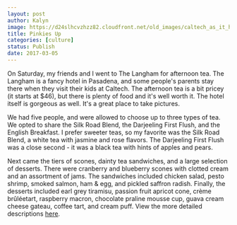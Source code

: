 ```yaml
---
layout: post
author: Kalyn
image: https://d24slhcvzhzz82.cloudfront.net/old_images/caltech_as_it_happens/6a0105349b8251970b01b8d262b29b970c.jpg
title: Pinkies Up
categories: [culture]
status: Publish
date: 2017-03-05
---
```


On Saturday, my friends and I went to The Langham for afternoon tea. The Langham is a fancy hotel in Pasadena, and some people's parents stay there when they visit their kids at Caltech. The afternoon tea is a bit pricey (it starts at $46), but there is plenty of food and it's well worth it. The hotel itself is gorgeous as well. It's a great place to take pictures.

We had five people, and were allowed to choose up to three types of tea. We opted to share the Silk Road Blend, the Darjeeling First Flush, and the English Breakfast. I prefer sweeter teas, so my favorite was the Silk Road Blend, a white tea with jasmine and rose flavors. The Darjeeling First Flush was a close second - it was a black tea with hints of apples and pears.

Next came the tiers of scones, dainty tea sandwiches, and a large selection of desserts. There were cranberry and blueberry scones with clotted cream and an assortment of jams. The sandwiches included chicken salad, pesto shrimp, smoked salmon, ham &amp; egg, and pickled saffron radish. Finally, the desserts included earl grey tiramisu, passion fruit apricot cone, crème brûléetart, raspberry macron, chocolate praline mousse cup, guava cream cheese gateau, coffee tart, and cream puff. View the more detailed descriptions <a href="https://www.langhamhotels.com/cdn-2760d9c3/globalassets/lhr/tl-pasadena/pdf/dining/tllax-dining-afternoontea-menu.pdf">here</a>.

